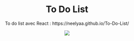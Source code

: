 <h1 align=center>To Do List </h1>

<p align=center> To do list avec React : https://neelyaa.github.io/To-Do-List/</p>
<p align=center> <img src="https://i.giphy.com/media/DWXPqvinrACGz0HnZK/giphy.webp"> </p>

